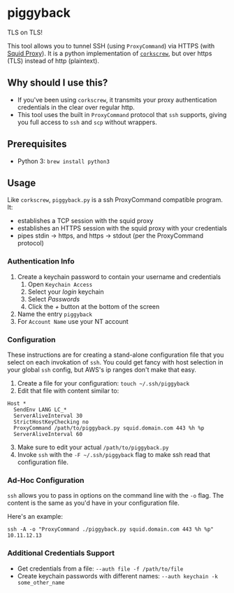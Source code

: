 # piggyback

TLS on TLS!

This tool allows you to tunnel SSH (using `ProxyCommand`) via HTTPS (with [Squid Proxy](http://www.squid-cache.org)). It is a python implementation of [`corkscrew`](https://github.com/bryanpkc/corkscrew), but over https (TLS) instead of http (plaintext). 

## Why should I use this?

- If you've been using `corkscrew`, it transmits your proxy authentication credentials in the clear over regular http.
- This tool uses the built in `ProxyCommand` protocol that `ssh` supports, giving you full access to `ssh` and `scp` without wrappers.

## Prerequisites

- Python 3: `brew install python3`

## Usage

Like `corkscrew`, `piggyback.py` is a ssh ProxyCommand compatible program. It:

- establishes a TCP session with the squid proxy
- establishes an HTTPS session with the squid proxy with your credentials
- pipes stdin → https, and https → stdout (per the ProxyCommand protocol)

### Authentication Info

1. Create a keychain password to contain your username and credentials
    1. Open `Keychain Access`
    1. Select your *login* keychain
    1. Select *Passwords*
    1. Click the *+* button at the bottom of the screen 
2. Name the entry `piggyback`
3. For `Account Name` use your NT account

### Configuration

These instructions are for creating a stand-alone configuration file that you select on each invokation of `ssh`. You could
get fancy with host selection in your global `ssh` config, but AWS's ip ranges don't make that easy.

1. Create a file for your configuration: `touch ~/.ssh/piggyback`
2. Edit that file with content similar to:
```
Host *
  SendEnv LANG LC_*
  ServerAliveInterval 30
  StrictHostKeyChecking no
  ProxyCommand /path/to/piggyback.py squid.domain.com 443 %h %p
  ServerAliveInterval 60
```
3. Make sure to edit your actual `/path/to/piggyback.py`
4. Invoke `ssh` with the `-F ~/.ssh/piggyback` flag to make ssh read that configuration file.

### Ad-Hoc Configuration

`ssh` allows you to pass in options on the command line with the `-o` flag. The content is the same as you'd have in your configuration file.

Here's an example:

```
ssh -A -o "ProxyCommand ./piggyback.py squid.domain.com 443 %h %p" 10.11.12.13
```

### Additional Credentials Support

* Get credentials from a file: `--auth file -f /path/to/file`
* Create keychain passwords with different names: `--auth keychain -k some_other_name`
